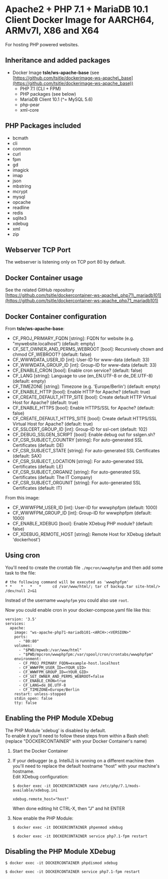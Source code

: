 # Apache2 + PHP 7.1 + MariaDB 10.1 Client Docker Image for AARCH64, ARMv7l, X86 and X64

For hosting PHP powered websites.

## Inheritance and added packages
- Docker Image **tsle/ws-apache-base** (see [https://github.com/tsitle/dockerimage-ws-apache\_base](https://github.com/tsitle/dockerimage-ws-apache_base))
	- PHP 7.1 (CLI + FPM)
	- PHP packages (see below)
	- MariaDB Client 10.1 (^= MySQL 5.6)
	- php-pear
	- xml-core

## PHP Packages included
- bcmath
- cli
- common
- curl
- fpm
- gd
- imagick
- imap
- json
- mbstring
- mcrypt
- mysql
- opcache
- readline
- redis
- sqlite3
- xdebug
- xml
- zip

## Webserver TCP Port
The webserver is listening only on TCP port 80 by default.

## Docker Container usage
See the related GitHub repository [https://github.com/tsitle/dockercontainer-ws-apache\_php71\_mariadb101](https://github.com/tsitle/dockercontainer-ws-apache_php71_mariadb101)

## Docker Container configuration
From **tsle/ws-apache-base**:

- CF\_PROJ\_PRIMARY\_FQDN [string]: FQDN for website (e.g. "mywebsite.localhost") (default: empty)
- CF\_SET\_OWNER\_AND\_PERMS\_WEBROOT [bool]: Recursively chown and chmod CF\_WEBROOT? (default: false)
- CF\_WWWDATA\_USER\_ID [int]: User-ID for www-data (default: 33)
- CF\_WWWDATA\_GROUP\_ID [int]: Group-ID for www-data (default: 33)
- CF\_ENABLE\_CRON [bool]: Enable cron service? (default: false)
- CF\_LANG [string]: Language to use (en\_EN.UTF-8 or de\_DE.UTF-8) (default: empty)
- CF\_TIMEZONE [string]: Timezone (e.g. 'Europe/Berlin') (default: empty)
- CF\_ENABLE\_HTTP [bool]: Enable HTTP for Apache? (default: true)
- CF\_CREATE\_DEFAULT\_HTTP\_SITE [bool]: Create default HTTP Virtual Host for Apache? (default: true)
- CF\_ENABLE\_HTTPS [bool]: Enable HTTPS/SSL for Apache? (default: false)
- CF\_CREATE\_DEFAULT\_HTTPS\_SITE [bool]: Create default HTTPS/SSL Virtual Host for Apache? (default: true)
- CF\_SSLCERT\_GROUP\_ID [int]: Group-ID for ssl-cert (default: 102)
- CF\_DEBUG\_SSLGEN\_SCRIPT [bool]: Enable debug out for sslgen.sh?
- CF\_CSR\_SUBJECT\_COUNTRY [string]: For auto-generated SSL Certificates (default: DE)
- CF\_CSR\_SUBJECT\_STATE [string]: For auto-generated SSL Certificates (default: SAX)
- CF\_CSR\_SUBJECT\_LOCATION [string]: For auto-generated SSL Certificates (default: LE)
- CF\_CSR\_SUBJECT\_ORGANIZ [string]: For auto-generated SSL Certificates (default: The IT Company)
- CF\_CSR\_SUBJECT\_ORGUNIT [string]: For auto-generated SSL Certificates (default: IT)

From this image:

- CF\_WWWFPM\_USER\_ID [int]: User-ID for wwwphpfpm (default: 1000)
- CF\_WWWFPM\_GROUP\_ID [int]: Group-ID for wwwphpfpm (default: 1000)
- CF\_ENABLE\_XDEBUG [bool]: Enable XDebug PHP module? (default: false)
- CF\_XDEBUG\_REMOTE\_HOST [string]: Remote Host for XDebug (default 'dockerhost')

## Using cron
You'll need to create the crontab file `./mpcron/wwwphpfpm` and then add some task to the file:

```
# the following command will be executed as 'wwwphpfpm'
* *    *   *   *     cd /var/www/html/; tar cf backup.tar site-html/> /dev/null 2>&1
```

Instead of the username `wwwphpfpm` you could also use `root`.

Now you could enable cron in your docker-compose.yaml file like this:

```
version: '3.5'
services:
  apache:
    image: "ws-apache-php71-mariadb101-<ARCH>:<VERSION>"
    ports:
      - "80:80"
    volumes:
      - "$PWD/mpweb:/var/www/html"
      - "$PWD/mpcron/wwwphpfpm:/var/spool/cron/crontabs/wwwphpfpm"
    environment:
      - CF_PROJ_PRIMARY_FQDN=example-host.localhost
      - CF_WWWFPM_USER_ID=<YOUR_UID>
      - CF_WWWFPM_GROUP_ID=<YOUR_GID>
      - CF_SET_OWNER_AND_PERMS_WEBROOT=false
      - CF_ENABLE_CRON=true
      - CF_LANG=de_DE.UTF-8
      - CF_TIMEZONE=Europe/Berlin
    restart: unless-stopped
    stdin_open: false
    tty: false
```

## Enabling the PHP Module XDebug
The PHP Module 'xdebug' is disabled by default.  
To enable it you'll need to follow these steps from within a Bash shell:  
(replace "DOCKERCONTAINER" with your Docker Container's name)

1. Start the Docker Container
2. If your debugger (e.g. IntelliJ) is running on a different machine then
	you'll need to replace the default hostname "host" with your machine's hostname.  
	Edit XDebug configuration:  
	```
	$ docker exec -it DOCKERCONTAINER nano /etc/php/7.1/mods-available/xdebug.ini
	```  

	```
	xdebug.remote_host="host"
	```  
	When done editing hit CTRL-X, then "J" and hit ENTER
3. Now enable the PHP Module:  
	```  
	$ docker exec -it DOCKERCONTAINER phpenmod xdebug
	```  
	```  
	$ docker exec -it DOCKERCONTAINER service php7.1-fpm restart
	```

## Disabling the PHP Module XDebug
```  
$ docker exec -it DOCKERCONTAINER phpdismod xdebug
```  
```  
$ docker exec -it DOCKERCONTAINER service php7.1-fpm restart
```
